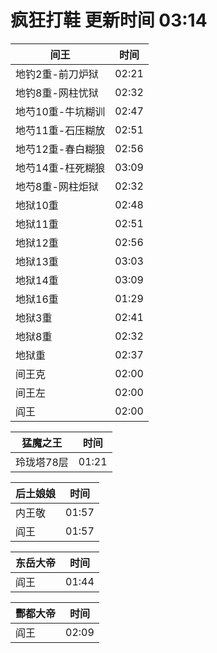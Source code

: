 # 疯狂打鞋 更新时间 03:14

| 间王   | 时间    |
|--------|-------|
| 地钓2重-前刀炉狱 | 02:21 |
| 地钓8重-网柱忧狱 | 02:32 |
| 地芍10重-牛坑糊训 | 02:47 |
| 地芍11重-石压糊放 | 02:51 |
| 地芍12重-春白糊狼 | 02:56 |
| 地芍14重-枉死糊狼 | 03:09 |
| 地芍8重-网柱炬狱 | 02:32 |
| 地狱10重 | 02:48 |
| 地狱11重 | 02:51 |
| 地狱12重 | 02:56 |
| 地狱13重 | 03:03 |
| 地狱14重 | 03:09 |
| 地狱16重 | 01:29 |
| 地狱3重 | 02:41 |
| 地狱8重 | 02:32 |
| 地狱重 | 02:37 |
| 间王克 | 02:00 |
| 间王左 | 02:00 |
| 阎王 | 02:00 |

| 猛魔之王   | 时间    |
|--------|-------|
| 玲珑塔78层 | 01:21 |

| 后土娘娘   | 时间    |
|--------|-------|
| 内王敬 | 01:57 |
| 阎王 | 01:57 |

| 东岳大帝   | 时间    |
|--------|-------|
| 阎王 | 01:44 |

| 酆都大帝   | 时间    |
|--------|-------|
| 阎王 | 02:09 |